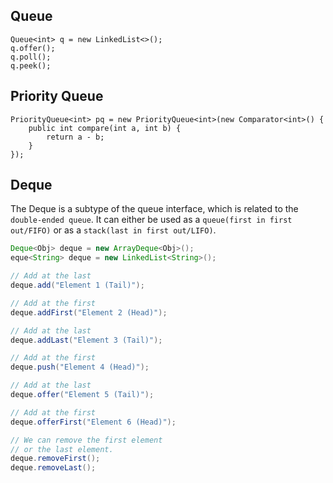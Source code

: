 ## Queue
```
Queue<int> q = new LinkedList<>();
q.offer();
q.poll();
q.peek();
```

## Priority Queue
```
PriorityQueue<int> pq = new PriorityQueue<int>(new Comparator<int>() {
    public int compare(int a, int b) {
        return a - b;
    }
});
```

## Deque
The Deque is a subtype of the queue interface, which is related to the `double-ended queue`.
It can either be used as a `queue(first in first out/FIFO)` or as a `stack(last in first out/LIFO)`.
```Java
Deque<Obj> deque = new ArrayDeque<Obj>();
eque<String> deque = new LinkedList<String>(); 

// Add at the last 
deque.add("Element 1 (Tail)"); 

// Add at the first 
deque.addFirst("Element 2 (Head)"); 

// Add at the last 
deque.addLast("Element 3 (Tail)"); 

// Add at the first 
deque.push("Element 4 (Head)"); 

// Add at the last 
deque.offer("Element 5 (Tail)"); 

// Add at the first 
deque.offerFirst("Element 6 (Head)"); 

// We can remove the first element 
// or the last element. 
deque.removeFirst(); 
deque.removeLast(); 
```
